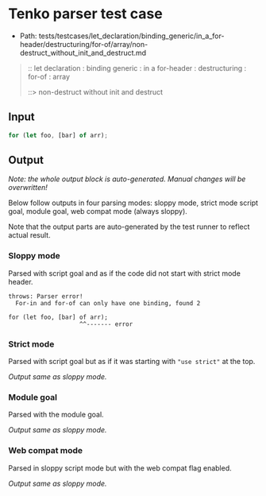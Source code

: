 # Tenko parser test case

- Path: tests/testcases/let_declaration/binding_generic/in_a_for-header/destructuring/for-of/array/non-destruct_without_init_and_destruct.md

> :: let declaration : binding generic : in a for-header : destructuring : for-of : array
>
> ::> non-destruct without init and destruct

## Input

`````js
for (let foo, [bar] of arr);
`````

## Output

_Note: the whole output block is auto-generated. Manual changes will be overwritten!_

Below follow outputs in four parsing modes: sloppy mode, strict mode script goal, module goal, web compat mode (always sloppy).

Note that the output parts are auto-generated by the test runner to reflect actual result.

### Sloppy mode

Parsed with script goal and as if the code did not start with strict mode header.

`````
throws: Parser error!
  For-in and for-of can only have one binding, found 2

for (let foo, [bar] of arr);
                    ^^------- error
`````

### Strict mode

Parsed with script goal but as if it was starting with `"use strict"` at the top.

_Output same as sloppy mode._

### Module goal

Parsed with the module goal.

_Output same as sloppy mode._

### Web compat mode

Parsed in sloppy script mode but with the web compat flag enabled.

_Output same as sloppy mode._
